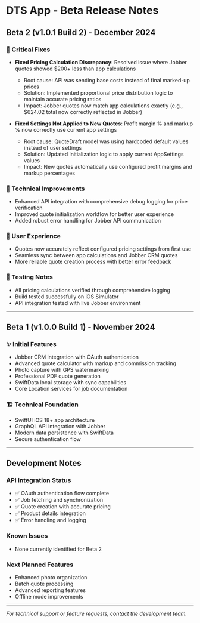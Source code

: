 # DTS App - Beta Release Notes

## Beta 2 (v1.0.1 Build 2) - December 2024

### 🔧 Critical Fixes

- **Fixed Pricing Calculation Discrepancy**: Resolved issue where Jobber quotes showed $200+ less than app calculations
  - Root cause: API was sending base costs instead of final marked-up prices
  - Solution: Implemented proportional price distribution logic to maintain accurate pricing ratios
  - Impact: Jobber quotes now match app calculations exactly (e.g., $624.02 total now correctly reflected in Jobber)

- **Fixed Settings Not Applied to New Quotes**: Profit margin % and markup % now correctly use current app settings
  - Root cause: QuoteDraft model was using hardcoded default values instead of user settings
  - Solution: Updated initialization logic to apply current AppSettings values
  - Impact: New quotes automatically use configured profit margins and markup percentages

### 🎯 Technical Improvements

- Enhanced API integration with comprehensive debug logging for price verification
- Improved quote initialization workflow for better user experience
- Added robust error handling for Jobber API communication

### 📱 User Experience

- Quotes now accurately reflect configured pricing settings from first use
- Seamless sync between app calculations and Jobber CRM quotes
- More reliable quote creation process with better error feedback

### 🧪 Testing Notes

- All pricing calculations verified through comprehensive logging
- Build tested successfully on iOS Simulator
- API integration tested with live Jobber environment

---

## Beta 1 (v1.0.0 Build 1) - November 2024

### ✨ Initial Features

- Jobber CRM integration with OAuth authentication
- Advanced quote calculator with markup and commission tracking  
- Photo capture with GPS watermarking
- Professional PDF quote generation
- SwiftData local storage with sync capabilities
- Core Location services for job documentation

### 🏗️ Technical Foundation

- SwiftUI iOS 18+ app architecture
- GraphQL API integration with Jobber
- Modern data persistence with SwiftData
- Secure authentication flow

---

## Development Notes

### API Integration Status

- ✅ OAuth authentication flow complete
- ✅ Job fetching and synchronization
- ✅ Quote creation with accurate pricing
- ✅ Product details integration
- ✅ Error handling and logging

### Known Issues

- None currently identified for Beta 2

### Next Planned Features

- Enhanced photo organization
- Batch quote processing
- Advanced reporting features
- Offline mode improvements

---

*For technical support or feature requests, contact the development team.*
